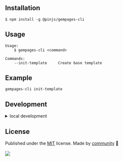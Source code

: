 ## Installation
```
$ npm install -g @pinjs/gempages-cli
```
## Usage
```
Usage:
	$ gempages-cli <command>

Commands:
	--init-template     Create base template

```
## Example
```
gempages-cli init-template
```

## Development

<details>

<summary>local development</summary>

- Clone this repository
- Install latest LTS version of [Node.js](https://nodejs.org/en/)
- Enable [Corepack](https://github.com/nodejs/corepack) using `corepack enable`
- Install dependencies using `pnpm install`
- Run interactive tests using `pnpm dev`

</details>

## License

<!-- automd:contributors license=MIT -->

Published under the [MIT](https://github.com/pin705/cf-scraper-bypass/blob/main/LICENSE) license.
Made by [community](https://github.com/pin705/cf-scraper-bypass/graphs/contributors) 💛
<br><br>
<a href="https://github.com/pin705/cf-scraper-bypass/graphs/contributors">
<img src="https://contrib.rocks/image?repo=pin705/cf-scraper-bypass" />
</a>

<!-- /automd -->

<!-- automd:with-automd -->

